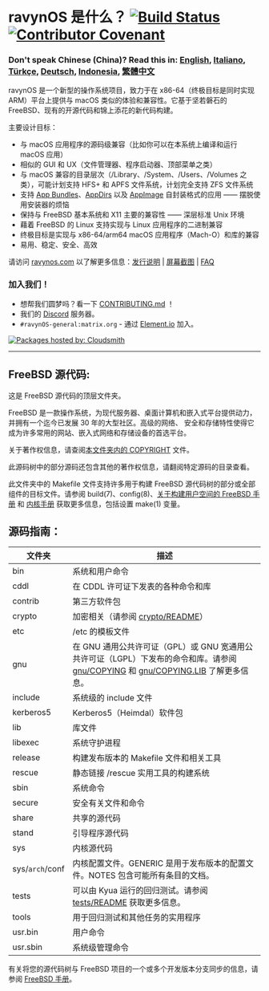 # ravynOS 是什么？ [![Build Status](https://api.cirrus-ci.com/github/ravynsoft/ravynos.svg?branch=main)](https://cirrus-ci.com/github/ravynsoft/ravynos) [![Contributor Covenant](https://img.shields.io/badge/Contributor%20Covenant-2.1-4baaaa.svg)](CODE_OF_CONDUCT.md)
### Don't speak Chinese (China)? Read this in: [English](README.md), [Italiano](README.IT.md), [Türkçe](README.TR.md), [Deutsch](README.DE.md), [Indonesia](README.ID.md), [繁體中文](README.zh_TW.md)

ravynOS 是一个新型的操作系统项目，致力于在 x86-64（终极目标是同时实现 ARM）平台上提供与 macOS 类似的体验和兼容性。它基于坚若磐石的 FreeBSD、现有的开源代码和锦上添花的新代码构建。

主要设计目标：
- 与 macOS 应用程序的源码级兼容（比如你可以在本系统上编译和运行 macOS 应用）
- 相似的 GUI 和 UX（文件管理器、程序启动器、顶部菜单之类）
- 与 macOS 兼容的目录层次（/Library、/System、/Users、/Volumes 之类），可能计划支持 HFS+ 和 APFS 文件系统，计划完全支持 ZFS 文件系统
- 支持 [App Bundles](https://developer.apple.com/documentation/foundation/bundle)、[AppDirs](https://github.com/AppImage/AppImageKit/wiki/AppDir) 以及 [AppImage](https://github.com/AppImage) 自封装格式的应用 —— 摆脱使用安装器的烦恼
- 保持与 FreeBSD 基本系统和 X11 主要的兼容性 —— 深层标准 Unix 环境
- 藉着 FreeBSD 的 Linux 支持实现与 Linux 应用程序的二进制兼容
- 终极目标是实现与 x86-64/arm64 macOS 应用程序（Mach-O）和库的兼容
- 易用、稳定、安全、高效

请访问 [ravynos.com](https://ravynos.com/) 以了解更多信息：[发行说明](https://ravynos.com/releases.html) | [屏幕截图](https://ravynos.com/screenshots.html) | [FAQ](https://ravynos.com/faq.html)

### 加入我们！

* 想帮我们圆梦吗？看一下 [CONTRIBUTING.md](CONTRIBUTING.md) ！
* 我们的 [Discord](https://discord.com/invite/8caJbAGNwY) 服务器。
* `#ravynOS-general:matrix.org` - 通过 [Element.io](https://app.element.io/#/room/%23ravynOS-general:matrix.org) 加入。

[![Packages hosted by: Cloudsmith](https://img.shields.io/badge/OSS%20hosting%20by-cloudsmith-blue?logo=cloudsmith&style=flat-square)](https://cloudsmith.com)

---

FreeBSD 源代码:
---------------
这是 FreeBSD 源代码的顶层文件夹。

FreeBSD 是一款操作系统，为现代服务器、桌面计算机和嵌入式平台提供动力，并拥有一个迄今已发展 30 年的大型社区。高级的网络、 安全和存储特性使得它成为许多常用的网站、嵌入式网络和存储设备的首选平台。

关于著作权信息，请查阅[本文件夹内的 COPYRIGHT](COPYRIGHT) 文件。

此源码树中的部分源码还包含其他的著作权信息，请翻阅特定源码的目录查看。

此文件夹中的 Makefile 文件支持许多用于构建 FreeBSD 源代码树的部分或全部组件的目标文件。请参阅 build(7)、config(8)、[关于构建用户空间的 FreeBSD 手册](https://docs.freebsd.org/zh_CN/books/handbook/cutting-edge/#makeworld) 和 [内核手册](https://docs.freebsd.org/zh_CN/books/handbook/kernelconfig/) 获取更多信息，包括设置 make(1) 变量。

源码指南：
---------------
| 文件夹 | 描述                                                         |
| --------- | ----------- |
| bin | 系统和用户命令 |
| cddl | 在 CDDL 许可证下发表的各种命令和库 |
| contrib | 第三方软件包 |
| crypto | 加密相关（请参阅 [crypto/README](crypto/README)） |
| etc | /etc 的模板文件 |
| gnu | 在 GNU 通用公共许可证（GPL）或 GNU 宽通用公共许可证（LGPL）下发布的命令和库。请参阅 [gnu/COPYING](gnu/COPYING) 和 [gnu/COPYING.LIB](gnu/COPYING.LIB) 了解更多信息。 |
| include | 系统级的 include 文件 |
| kerberos5 | Kerberos5（Heimdal）软件包 |
| lib | 库文件 |
| libexec | 系统守护进程 |
| release | 构建发布版本的 Makefile 文件和相关工具 |
| rescue | 静态链接 /rescue 实用工具的构建系统 |
| sbin | 系统命令 |
| secure | 安全有关文件和命令 |
| share | 共享的源代码 |
| stand | 引导程序源代码 |
| sys | 内核源代码 |
| sys/`arch`/conf | 内核配置文件。GENERIC 是用于发布版本的配置文件。NOTES 包含可能所有条目的文档。 |
| tests | 可以由 Kyua 运行的回归测试。请参阅 [tests/README](tests/README) 获取更多信息。 |
| tools | 用于回归测试和其他任务的实用程序 |
| usr.bin | 用户命令 |
| usr.sbin | 系统级管理命令 |

有关将您的源代码树与 FreeBSD 项目的一个或多个开发版本分支同步的信息，请参阅 [FreeBSD 手册](https://docs.freebsd.org/zh_CN/books/handbook/cutting-edge/#current-stable)。
